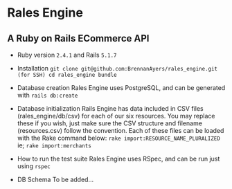 # Rales Engine
## A Ruby on Rails ECommerce API

* Ruby version
`2.4.1` and Rails `5.1.7`
* Installation
`git clone git@github.com:BrennanAyers/rales_engine.git (for SSH)
cd rales_engine
bundle`
* Database creation
Rales Engine uses PostgreSQL, and can be generated with `rails db:create`
* Database initialization
Rails Engine has data included in CSV files (rales_engine/db/csv) for each of our six resources. You may replace these if you wish, just make sure the CSV structure and filename (resources.csv) follow the convention. Each of these files can be loaded with the Rake command below:
`rake import:RESOURCE_NAME_PLURALIZED`
ie; `rake import:merchants`
* How to run the test suite
Rales Engine uses RSpec, and can be run just using `rspec`

* DB Schema
To be added...
